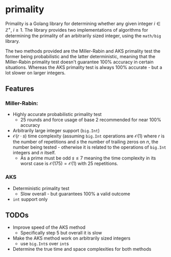 # primality

Primality is a Golang library for determining whether any given integer
$i\in\mathbb{Z}^+,~i\ge1$. The library provides two implementations of algorithms
for determining the primality of an arbitrarily sized integer, using the `math/big`
library.

The two methods provided are the Miller-Rabin and AKS primality test the former
being probabilistic and the latter deterministic, meaning that the Miller-Rabin
primality test doesn't guarantee 100% accuracy in certain situations. Whereas
the AKS primality test is always 100% accurate - but a lot slower on larger
integers.

## Features

### Miller-Rabin:

- Highly accurate probabilistic primality test
  - 25 rounds and force usage of base 2 recommended for near 100% accuracy
- Arbitrarily large integer support (`big.Int`)
- $\mathcal{O}(r\cdot s)$ time complexity (assuming `big.Int` operations are
  $\mathcal{O}(1)$ where $r$ is the number of repetitions and $s$ the number of
  trailing zeros on $n$, the number being tested - otherwise it is related to
  the operations of `big.Int` integers and $n$ itself.
  - As a prime must be odd $s\le7$ meaning the time complexity in its worst case
    is $\mathcal{O}(175)=\mathcal{O}(1)$ with 25 repetitions.

### AKS

- Deterministic primality test
  - Slow overall - but guarantees 100% a valid outcome
- `int` support only

## TODOs

- Improve speed of the AKS method
  - Specifically step 5 but overall it is slow
- Make the AKS method work on arbitrarily sized integers
  - use `big.Int`s over `int`s
- Determine the true time and space complexities for both methods
